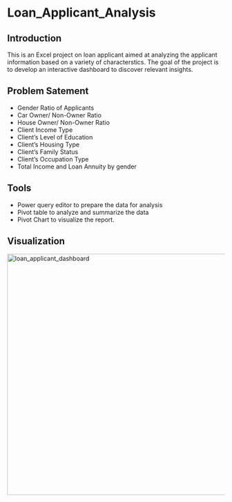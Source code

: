 # Loan_Applicant_Analysis

## Introduction

This is an Excel project on loan applicant aimed at analyzing the applicant information based on a variety of characterstics. The goal of the project is to develop an interactive dashboard to discover relevant insights.

## Problem Satement

* Gender Ratio of Applicants
* Car Owner/ Non-Owner Ratio
* House Owner/ Non-Owner Ratio
* Client Income Type
* Client’s Level of Education
* Client’s Housing Type
* Client’s Family Status
* Client’s Occupation Type
* Total Income and Loan Annuity by gender

## Tools

* Power query editor to prepare the data for analysis
* Pivot table to analyze and summarize the data
* Pivot Chart to visualize the report.

## Visualization

<img width="559" alt="loan_applicant_dashboard" src="https://github.com/ishita9988/Loan-Applicant-Analysis/assets/129153274/795abd61-6aab-489b-b565-b4cbb1b6607a">
